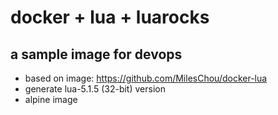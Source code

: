 # docker + lua + luarocks
## a sample image for devops


- based on image: https://github.com/MilesChou/docker-lua
- generate lua-5.1.5 (32-bit) version
- alpine image
